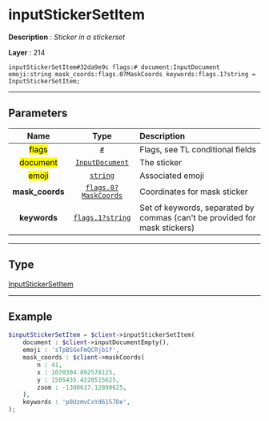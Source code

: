 # inputStickerSetItem

**Description** : *Sticker in a stickerset*

**Layer** : 214

```tl
inputStickerSetItem#32da9e9c flags:# document:InputDocument emoji:string mask_coords:flags.0?MaskCoords keywords:flags.1?string = InputStickerSetItem;
```

---

## Parameters

| Name | Type | Description |
| :---: | :---: | :--- |
| <mark>flags</mark> | [`#`](type/#) | Flags, see TL conditional fields |
| <mark>document</mark> | [`InputDocument`](type/InputDocument) | The sticker |
| <mark>emoji</mark> | [`string`](type/string) | Associated emoji |
| **mask_coords** | [`flags.0?MaskCoords`](type/MaskCoords) | Coordinates for mask sticker |
| **keywords** | [`flags.1?string`](type/string) | Set of keywords, separated by commas (can't be provided for mask stickers) |

---

## Type

[InputStickerSetItem](type/InputStickerSetItem)

---

## Example

```php
$inputStickerSetItem = $client->inputStickerSetItem(
	document : $client->inputDocumentEmpty(),
	emoji : 'sTpBSGeFmQCRjb1f',
	mask_coords : $client->maskCoords(
		n : 41,
		x : 1070304.892578125,
		y : 1505435.4228515625,
		zoom : -1300617.12890625,
	),
	keywords : 'p0UzmvCxYd6157De',
);
```